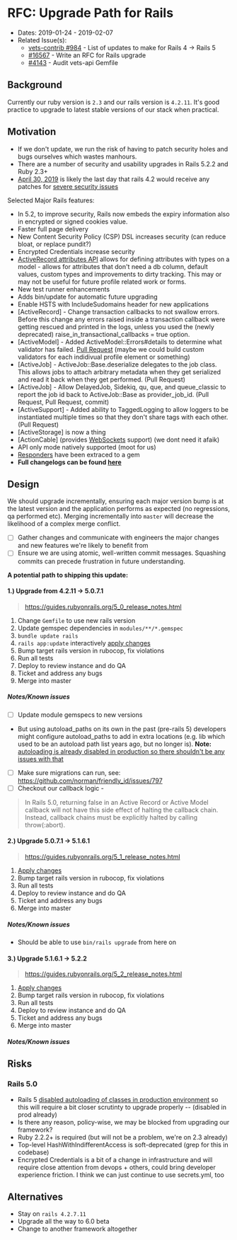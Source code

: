 # RFC: Upgrade Path for Rails

- Dates: 2019-01-24 - 2019-02-07
- Related Issue(s): 
  - [vets-contrib #984](https://github.com/department-of-veterans-affairs/vets-contrib/issues/984) - List of updates to make for Rails 4 -> Rails 5
  - [#16567](https://github.com/department-of-veterans-affairs/vets.gov-team/issues/16567) - Write an RFC for Rails upgrade
  - [#4143](https://github.com/department-of-veterans-affairs/vets.gov-team/issues/4143) - Audit vets-api Gemfile

## Background
Currently our ruby version is `2.3` and our rails version is `4.2.11`. It's good practice to upgrade to latest stable versions of our stack when practical. 

## Motivation
- If we don't update, we run the risk of having to patch security holes and bugs ourselves which wastes manhours.
- There are a number of security and usability upgrades in Rails 5.2.2 and Ruby 2.3+
- [April 30, 2019](https://weblog.rubyonrails.org/2018/12/20/timeline-for-the-release-of-Rails-6-0/) is likely the last day that rails 4.2 would receive any patches for [severe security issues](https://guides.rubyonrails.org/maintenance_policy.html)

Selected Major Rails features:
- In 5.2, to improve security, Rails now embeds the expiry information also in encrypted or signed cookies value.
- Faster full page delivery
- New Content Security Policy (CSP) DSL increases security (can reduce bloat, or replace pundit?)
- Encrypted Credentials increase security
- [ActiveRecord attributes API](https://guides.rubyonrails.org/5_0_release_notes.html#active-record-attributes-api) allows for defining attributes with types on a model - allows for attributes that don't need a db column, default values, custom types and improvements to dirty tracking. This may or may not be useful for future profile related work or forms. 
- New test runner enhancements
- Adds bin/update for automatic future upgrading
- Enable HSTS with IncludeSudomains header for new applications
- [ActiveRecord] - Change transaction callbacks to not swallow errors. Before this change any errors raised inside a transaction callback were getting rescued and printed in the logs, unless you used the (newly deprecated) raise_in_transactional_callbacks = true option.
- [ActiveModel] - Added ActiveModel::Errors#details to determine what validator has failed. [Pull Request](https://github.com/rails/rails/pull/18322) (maybe we could build custom validators for each indidivual profile element or something)
- [ActiveJob] - ActiveJob::Base.deserialize delegates to the job class. This allows jobs to attach arbitrary metadata when they get serialized and read it back when they get performed. (Pull Request)
- [ActiveJob] - Allow DelayedJob, Sidekiq, qu, que, and queue_classic to report the job id back to ActiveJob::Base as provider_job_id. (Pull Request, Pull Request, commit)
- [ActiveSupport] - Added ability to TaggedLogging to allow loggers to be instantiated multiple times so that they don't share tags with each other. (Pull Request)
- [ActiveStorage] is now a thing
- [ActionCable] (provides [WebSockets](https://en.wikipedia.org/wiki/WebSocket) support) (we dont need it afaik)
- API only mode natively supported (moot for us)
- [Responders](https://edgeguides.rubyonrails.org/upgrading_ruby_on_rails.html#responders) have been extraced to a gem
- **Full changelogs can be found [here](https://edgeguides.rubyonrails.org/upgrading_ruby_on_rails.html)**

## Design
We should upgrade incrementally, ensuring each major version bump is at the latest version and the application performs as expected (no regressions, qa performed etc). Merging incrementally into `master` will decrease the likelihood of a complex merge conflict. 

- [ ] Gather changes and communicate with engineers the major changes and new features we're likely to benefit from
- [ ] Ensure we are using atomic, well-written commit messages. Squashing commits can precede frustration in future understanding.

**A potential path to shipping this update:**

#### 1.) Upgrade from 4.2.11 -> 5.0.7.1
> https://guides.rubyonrails.org/5_0_release_notes.html

1. Change `Gemfile` to use new rails version
1. Update gemspec dependencies in `modules/**/*.gemspec`
1. `bundle update rails`
1. `rails app:update` interactively [apply changes](http://railsdiff.org/4.2.11/5.0.7.1) 
1. Bump target rails version in rubocop, fix violations
1. Run all tests
1. Deploy to review instance and do QA
1. Ticket and address any bugs
1. Merge into master

##### Notes/Known issues
- [ ] Update module gemspecs to new versions
-  But using autoload_paths on its own in the past (pre-rails 5) developers might configure autoload_paths to add in extra locations (e.g. lib which used to be an autoload path list years ago, but no longer is). **Note:** [autoloading is already disabled in production so there shouldn't be any issues with that](https://github.com/department-of-veterans-affairs/vets-api/pull/1435/files)
- [ ] Make sure migrations can run, see: https://github.com/norman/friendly_id/issues/797
- [ ] Checkout our callback logic - 
> In Rails 5.0, returning false in an Active Record or Active Model callback will not have this side effect of halting the callback chain. Instead, callback chains must be explicitly halted by calling throw(:abort).

#### 2.) Upgrade 5.0.7.1 -> 5.1.6.1
> https://guides.rubyonrails.org/5_1_release_notes.html

1. [Apply changes](http://railsdiff.org/5.0.7.1/5.1.6.1)
1. Bump target rails version in rubocop, fix violations
1. Run all tests
1. Deploy to review instance and do QA
1. Ticket and address any bugs
1. Merge into master

##### Notes/Known issues
- Should be able to use `bin/rails upgrade` from here on

#### 3.) Upgrade 5.1.6.1 -> 5.2.2
> https://guides.rubyonrails.org/5_2_release_notes.html

1. [Apply changes](http://railsdiff.org/5.1.6.1/5.2.2)
1. Bump target rails version in rubocop, fix violations
1. Run all tests
1. Deploy to review instance and do QA
1. Ticket and address any bugs
1. Merge into master

##### Notes/Known issues

## Risks
### Rails 5.0
- Rails 5 [disabled autoloading of classes in production environment](https://github.com/rails/rails/commit/a71350cae0082193ad8c66d65ab62e8bb0b7853b) so this will require a bit closer scrutinty to upgrade properly -- (disabled in prod already)
- Is there any reason, policy-wise, we may be blocked from upgrading our framework?
- Ruby 2.2.2+ is required (but will not be a problem, we're on 2.3 already)
- Top-level HashWithIndifferentAccess is soft-deprecated (grep for this in codebase)
- Encrypted Credentials is a bit of a change in infrastructure and will require close attention from devops + others, could bring developer experience friction. I think we can just continue to use secrets.yml, too


## Alternatives
- Stay on `rails 4.2.7.11` 
- Upgrade all the way to 6.0 beta 
- Change to another framework altogether 

